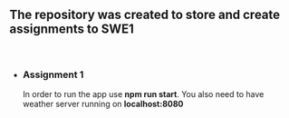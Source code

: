 <h2>The repository was created to store and create assignments to SWE1</h2>

<br />

<ul>
    <li><h3>Assignment 1</h3></li>
    <p>In order to run the app use <b>npm run start</b>. You also need to have weather server running on <b>localhost:8080</b></b></p></ul>
